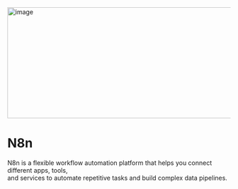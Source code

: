 
<img width="752" height="251" alt="image" src="https://github.com/user-attachments/assets/0703e9ab-bddb-46ed-9a5b-c17d4be7bf30" />


<h1>N8n</h1>

<p>
N8n is a flexible workflow automation platform that helps you connect different apps, tools, <br>and services to automate repetitive tasks and build complex data pipelines.
</p>
